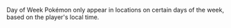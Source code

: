 Day of Week Pokémon only appear in locations on certain days of the week, based on the player's local time.
